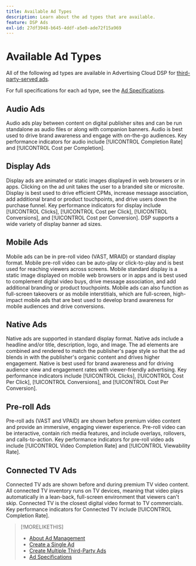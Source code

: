 ```yaml
---
title: Available Ad Types
description: Learn about the ad types that are available.
feature: DSP Ads
exl-id: 27df3948-b645-4ddf-a5e0-ade72f15a969
---
```

# Available Ad Types

All of the following ad types are available in Advertising Cloud DSP for [third-party-served ads](/help/dsp/campaign-management/ads/ad-create-multiple.md).

For full specifications for each ad type, see the [Ad Specifications](/help/dsp/assets/ad-specs.pdf).

## Audio Ads

Audio ads play between content on digital publisher sites and can be run standalone as audio files or along with companion banners. Audio is best used to drive brand awareness and engage with on-the-go audiences. Key performance indicators for audio include [!UICONTROL Completion Rate] and [!UICONTROL Cost per Completion].

## Display Ads

Display ads are animated or static images displayed in web browsers or in apps. Clicking on the ad unit takes the user to a branded site or microsite. Display is best used to drive efficient CPMs, increase message association, add additional brand or product touchpoints, and drive users down the purchase funnel. Key performance indicators for display include [!UICONTROL Clicks], [!UICONTROL Cost per Click], [!UICONTROL Conversions], and [!UICONTROL Cost per Conversion]. DSP supports a wide variety of display banner ad sizes.

## Mobile Ads

Mobile ads can be in pre-roll video (VAST, MRAID) or standard display format. Mobile pre-roll video can be auto-play or click-to-play and is best used for reaching viewers across screens. Mobile standard display is a static image displayed on mobile web browsers or in apps and is best used to complement digital video buys, drive message association, and add additional branding or product touchpoints. Mobile ads can also function as full-screen takeovers or as mobile interstitials, which are full-screen, high-impact mobile ads that are best used to develop brand awareness for mobile audiences and drive conversions.

## Native Ads

Native ads are supported in standard display format. Native ads include a headline and/or title, description, logo, and image. The ad elements are combined and rendered to match the publisher's page style so that the ad blends in with the publisher's organic content and drives higher engagement. Native is best used for brand awareness and for driving audience view and engagement rates with viewer-friendly advertising. Key performance indicators include [!UICONTROL Clicks], [!UICONTROL Cost Per Click], [!UICONTROL Conversions], and [!UICONTROL Cost Per Conversion].

## Pre-roll Ads

Pre-roll ads (VAST and VPAID) are shown before premium video content and provide an immersive, engaging viewer experience. Pre-roll video can be interactive, contain rich media features, and include overlays, rollovers, and calls-to-action. Key performance indicators for pre-roll video ads include [!UICONTROL Video Completion Rate] and [!UICONTROL Viewability Rate].

## Connected TV Ads

Connected TV ads are shown before and during premium TV video content. All connected TV inventory runs on TV devices, meaning that video plays automatically in a lean-back, full-screen environment that viewers can't skip. Connected TV is the closest digital video format to TV commercials. Key performance indicators for Connected TV include [!UICONTROL Completion Rate].

>[!MORELIKETHIS]
>
>* [About Ad Management](ad-about.md)
>* [Create a Single Ad](ad-create.md)
>* [Create Multiple Third-Party Ads](ad-create-multiple.md)
>* [Ad Specifications](/help/dsp/assets/ad-specs.pdf)
